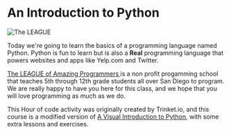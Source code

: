 # An Introduction to Python 

![The LEAGUE](https://www.jointheleague.org/wp-content/uploads/2022/01/logo1.png)

Today we're going to learn the basics of a programming language named Python.  Python is fun to learn but is also a **Real** programming language that powers websites and apps like Yelp.com and Twitter.

[The LEAGUE of Amazing Programmers ](https://jointheleague.org) is a non profit progamming school that teaches 5th through 12th grade students all over San Diego to program. We are really happy to have you here for this class, and we hope that you will love programming as much as we do. 

This Hour of code activity was originally created by Trinket.io, and this course is 
a modified version of [A Visual Introduction to Python](https://hourofpython.com/a-visual-introduction-to-python/), with some extra lessons and exercises.

